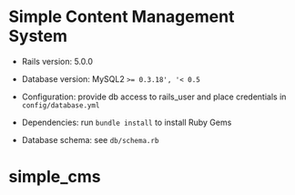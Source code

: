 # Simple Content Management System

* Rails version: 5.0.0

* Database version: MySQL2 ```>= 0.3.18', '< 0.5```

* Configuration: provide db access to rails_user and place credentials in ```config/database.yml```

* Dependencies: run ```bundle install``` to install Ruby Gems

* Database schema: see ```db/schema.rb```

# simple_cms
